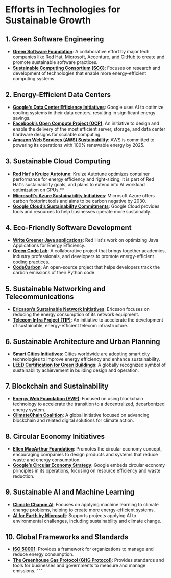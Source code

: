 
# Efforts in Technologies for Sustainable Growth

## 1. Green Software Engineering

- **[Green Software Foundation](https://greensoftware.foundation/)**: A collaborative effort by major tech companies like Red Hat, Microsoft, Accenture, and GitHub to create and promote sustainable software practices.
- **[Sustainable Computing Consortium (SCC)](https://www.cmu.edu/silicon-valley/academics/sustainable-computing-consortium.html)**: Focuses on research and development of technologies that enable more energy-efficient computing systems.

## 2. Energy-Efficient Data Centers

- **[Google's Data Center Efficiency Initiatives](https://www.google.com/about/datacenters/efficiency/)**: Google uses AI to optimize cooling systems in their data centers, resulting in significant energy savings.
- **[Facebook’s Open Compute Project (OCP)](https://www.opencompute.org/)**: An initiative to design and enable the delivery of the most efficient server, storage, and data center hardware designs for scalable computing.
- **[Amazon Web Services (AWS) Sustainability](https://sustainability.aboutamazon.com/)**: AWS is committed to powering its operations with 100% renewable energy by 2025.

## 3. Sustainable Cloud Computing

- **[Red Hat's Kruize Autotune](https://github.com/kruize/autotune)**: Kruize Autotune optimizes container performance for energy efficiency and right-sizing, it is part of Red Hat's sustainability goals, and plans to extend into AI workload optimization on GPUs.**
- **[Microsoft’s Azure Sustainability Initiatives](https://azure.microsoft.com/en-us/global-infrastructure/sustainability/)**: Microsoft Azure offers carbon footprint tools and aims to be carbon negative by 2030.
- **[Google Cloud’s Sustainability Commitments](https://cloud.google.com/sustainability)**: Google Cloud provides tools and resources to help businesses operate more sustainably.

## 4. Eco-Friendly Software Development

- **[Write Greener Java applications](https://www.redhat.com/en/resources/greener-java-applications-detail)**: Red Hat's work on optimizing Java Applications for Energy Efficiency.
- **[Green Code Lab](https://www.greencodelab.fr/)**: A collaborative project that brings together academics, industry professionals, and developers to promote energy-efficient coding practices.
- **[CodeCarbon](https://codecarbon.io/)**: An open-source project that helps developers track the carbon emissions of their Python code.

## 5. Sustainable Networking and Telecommunications

- **[Ericsson’s Sustainable Network Initiatives](https://www.ericsson.com/en/sustainability-and-corporate-responsibility/energy-performance)**: Ericsson focuses on reducing the energy consumption of its network equipment.
- **[Telecom Infra Project (TIP)](https://telecominfraproject.com/)**: An initiative to accelerate the development of sustainable, energy-efficient telecom infrastructure.

## 6. Sustainable Architecture and Urban Planning

- **[Smart Cities Initiatives](https://www.smartcitiesworld.net/)**: Cities worldwide are adopting smart city technologies to improve energy efficiency and enhance sustainability.
- **[LEED Certification for Green Buildings](https://www.usgbc.org/leed)**: A globally recognized symbol of sustainability achievement in building design and operation.

## 7. Blockchain and Sustainability

- **[Energy Web Foundation (EWF)](https://www.energyweb.org/)**: Focused on using blockchain technology to accelerate the transition to a decentralized, decarbonized energy system.
- **[ClimateChain Coalition](https://www.climatechaincoalition.org/)**: A global initiative focused on advancing blockchain and related digital solutions for climate action.

## 8. Circular Economy Initiatives

- **[Ellen MacArthur Foundation](https://www.ellenmacarthurfoundation.org/)**: Promotes the circular economy concept, encouraging companies to design products and systems that reduce waste and energy consumption.
- **[Google’s Circular Economy Strategy](https://sustainability.google/progress/projects/circular-economy/)**: Google embeds circular economy principles in its operations, focusing on resource efficiency and waste reduction.

## 9. Sustainable AI and Machine Learning

- **[Climate Change AI](https://www.climatechange.ai/)**: Focuses on applying machine learning to climate change problems, helping to create more energy-efficient systems.
- **[AI for Earth by Microsoft](https://www.microsoft.com/en-us/ai/ai-for-earth)**: Supports projects applying AI to environmental challenges, including sustainability and climate change.

## 10. Global Frameworks and Standards

- **[ISO 50001](https://www.iso.org/iso-50001-energy-management.html)**: Provides a framework for organizations to manage and reduce energy consumption.
- **[The Greenhouse Gas Protocol (GHG Protocol)](https://ghgprotocol.org/)**: Provides standards and tools for businesses and governments to measure and manage emissions.
"""

